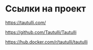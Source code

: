 # Ссылки на проект
https://tautulli.com/

https://github.com/Tautulli/Tautulli

https://hub.docker.com/r/tautulli/tautulli
